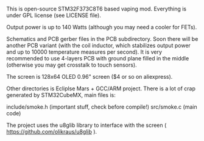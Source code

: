 This is open-source STM32F373C8T6 based vaping mod. Everything is under GPL license (see LICENSE file).

Output power is up to 140 Watts (although you may need a cooler for FETs). 

Schematics and PCB gerber files in the PCB subdirectory. Soon there will be another PCB variant (with
the coil inductor, which stabilizes output power and up to 10000 temperature measures per second). It
is very recommended to use 4-layers PCB with ground plane filled in the middle (otherwise you may get
crosstalk to touch sensors).

The screen is 128x64 OLED 0.96" screen ($4 or so on aliexpress).

Other directories is Ecliplse Mars + GCC/ARM project. There is a lot of crap generated by
STM32CubeMX, main files is:

 include/smoke.h (important stuff, check before compile!)
 src/smoke.c (main code)

The project uses the u8glib library to interface with the screen ( https://github.com/olikraus/u8glib ).